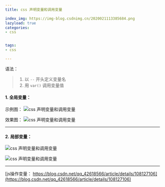 ```yaml
---
title: css 声明变量和调用变量

index_img: https://img-blog.csdnimg.cn/2020021113385684.png
lazyload: true
categories:
- css


tags:
- css

---
```








语法：

> 1. 以   `--`  开头定义变量名
> 2. 用 `var()` 调用变量值

#### 1. 全局变量：

示例图：
![css 声明变量和调用变量](https://img-blog.csdnimg.cn/2020021113385684.png)

效果图：
![css 声明变量和调用变量](https://img-blog.csdnimg.cn/20200201173552921.png)

---


#### 2. 局部变量：
![css 声明变量和调用变量](https://img-blog.csdnimg.cn/20200201175453716.png)


![css 声明变量和调用变量](https://img-blog.csdnimg.cn/20200201175328435.png)



---

[js操作变量： https://blog.csdn.net/qq_42618566/article/details/108127106](https://blog.csdn.net/qq_42618566/article/details/108127106)



